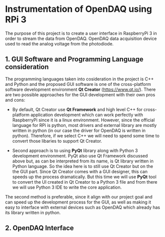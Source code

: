 # Instrumentation of OpenDAQ using RPi 3
The purpose of this project is to create a user interface in RaspberryPi 3 in order to stream the data from OpenDAQ. OpenDAQ data acquisition device used to read the analog voltage from the photodiode.

## 1. GUI Software and Programming Language consideration
The programming languages taken into cosideration in the project is C++ and Python and the proposed GUI software is one of the cross-platform software development environment **Qt Creator** (https://www.qt.io/). There are two possible approaches for the GUI development with their own pros and cons:
* By default, Qt Creator use **Qt Framework** and high level C++ for cross-platform application development which can work perfectly with RaspberryPi since it is a linux environment. However, since the official language for RPi is python, most drivers and external library are mostly written in python (in our case the driver for OpenDAQ is written in python). Therefore, if we select C++ we will need to spend some time to convert those libaries to support Qt Creator.

* Second approach is to using **PyQt** library along with Python 3 development environment. PyQt also use Qt Framework discussed above but, as can be interpreted from its name, is Qt library written in Python language. So the idea here is to still use Qt Creator but on the the GUI part. Since Qt Creator comes with a GUI designer, this can speeds up the process dramatically. But this time we will use **PyQt** tool to convert the UI created in Qt Creator to a Python 3 file and from there we will use Python 3 IDE to write the core application.

The second method is preferable, since it align with our project goal and can speed up the development process for the GUI, as well as making it easy to interface with external devices such as OpenDAQ which already has its library written in python.

## 2. OpenDAQ Interface
